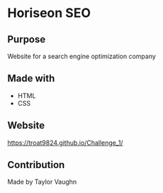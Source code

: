 # Horiseon SEO

## Purpose
Website for a search engine optimization company

## Made with
* HTML
* CSS

## Website
https://troat9824.github.io/Challenge_1/

## Contribution
Made by Taylor Vaughn

